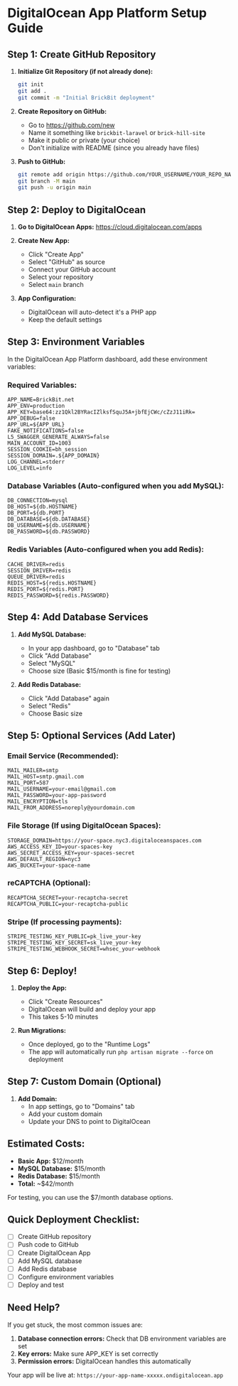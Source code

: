 # DigitalOcean App Platform Setup Guide

## Step 1: Create GitHub Repository

1. **Initialize Git Repository (if not already done):**
   ```bash
   git init
   git add .
   git commit -m "Initial BrickBit deployment"
   ```

2. **Create Repository on GitHub:**
   - Go to https://github.com/new
   - Name it something like `brickbit-laravel` or `brick-hill-site`
   - Make it public or private (your choice)
   - Don't initialize with README (since you already have files)

3. **Push to GitHub:**
   ```bash
   git remote add origin https://github.com/YOUR_USERNAME/YOUR_REPO_NAME.git
   git branch -M main
   git push -u origin main
   ```

## Step 2: Deploy to DigitalOcean

1. **Go to DigitalOcean Apps:** https://cloud.digitalocean.com/apps

2. **Create New App:**
   - Click "Create App"
   - Select "GitHub" as source
   - Connect your GitHub account
   - Select your repository
   - Select `main` branch

3. **App Configuration:**
   - DigitalOcean will auto-detect it's a PHP app
   - Keep the default settings

## Step 3: Environment Variables

In the DigitalOcean App Platform dashboard, add these environment variables:

### Required Variables:
```
APP_NAME=BrickBit.net
APP_ENV=production
APP_KEY=base64:zz1Qkl2BYRacIZlksfSquJ5A+jbfEjCWc/cZzJ11iRk=
APP_DEBUG=false
APP_URL=${APP_URL}
FAKE_NOTIFICATIONS=false
L5_SWAGGER_GENERATE_ALWAYS=false
MAIN_ACCOUNT_ID=1003
SESSION_COOKIE=bh_session
SESSION_DOMAIN=.${APP_DOMAIN}
LOG_CHANNEL=stderr
LOG_LEVEL=info
```

### Database Variables (Auto-configured when you add MySQL):
```
DB_CONNECTION=mysql
DB_HOST=${db.HOSTNAME}
DB_PORT=${db.PORT}
DB_DATABASE=${db.DATABASE}
DB_USERNAME=${db.USERNAME}
DB_PASSWORD=${db.PASSWORD}
```

### Redis Variables (Auto-configured when you add Redis):
```
CACHE_DRIVER=redis
SESSION_DRIVER=redis
QUEUE_DRIVER=redis
REDIS_HOST=${redis.HOSTNAME}
REDIS_PORT=${redis.PORT}
REDIS_PASSWORD=${redis.PASSWORD}
```

## Step 4: Add Database Services

1. **Add MySQL Database:**
   - In your app dashboard, go to "Database" tab
   - Click "Add Database"
   - Select "MySQL"
   - Choose size (Basic $15/month is fine for testing)

2. **Add Redis Database:**
   - Click "Add Database" again
   - Select "Redis"
   - Choose Basic size

## Step 5: Optional Services (Add Later)

### Email Service (Recommended):
```
MAIL_MAILER=smtp
MAIL_HOST=smtp.gmail.com
MAIL_PORT=587
MAIL_USERNAME=your-email@gmail.com
MAIL_PASSWORD=your-app-password
MAIL_ENCRYPTION=tls
MAIL_FROM_ADDRESS=noreply@yourdomain.com
```

### File Storage (If using DigitalOcean Spaces):
```
STORAGE_DOMAIN=https://your-space.nyc3.digitaloceanspaces.com
AWS_ACCESS_KEY_ID=your-spaces-key
AWS_SECRET_ACCESS_KEY=your-spaces-secret
AWS_DEFAULT_REGION=nyc3
AWS_BUCKET=your-space-name
```

### reCAPTCHA (Optional):
```
RECAPTCHA_SECRET=your-recaptcha-secret
RECAPTCHA_PUBLIC=your-recaptcha-public
```

### Stripe (If processing payments):
```
STRIPE_TESTING_KEY_PUBLIC=pk_live_your-key
STRIPE_TESTING_KEY_SECRET=sk_live_your-key
STRIPE_TESTING_WEBHOOK_SECRET=whsec_your-webhook
```

## Step 6: Deploy!

1. **Deploy the App:**
   - Click "Create Resources"
   - DigitalOcean will build and deploy your app
   - This takes 5-10 minutes

2. **Run Migrations:**
   - Once deployed, go to the "Runtime Logs"
   - The app will automatically run `php artisan migrate --force` on deployment

## Step 7: Custom Domain (Optional)

1. **Add Domain:**
   - In app settings, go to "Domains" tab
   - Add your custom domain
   - Update your DNS to point to DigitalOcean

## Estimated Costs:
- **Basic App:** $12/month
- **MySQL Database:** $15/month  
- **Redis Database:** $15/month
- **Total:** ~$42/month

For testing, you can use the $7/month database options.

## Quick Deployment Checklist:
- [ ] Create GitHub repository
- [ ] Push code to GitHub
- [ ] Create DigitalOcean App
- [ ] Add MySQL database
- [ ] Add Redis database
- [ ] Configure environment variables
- [ ] Deploy and test

## Need Help?
If you get stuck, the most common issues are:
1. **Database connection errors:** Check that DB environment variables are set
2. **Key errors:** Make sure APP_KEY is set correctly
3. **Permission errors:** DigitalOcean handles this automatically

Your app will be live at: `https://your-app-name-xxxxx.ondigitalocean.app`